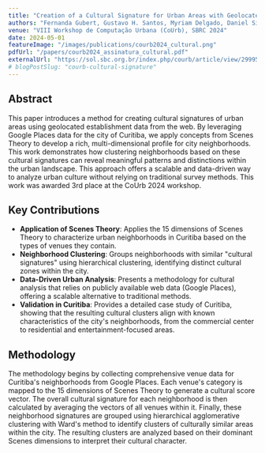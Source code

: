 ```yaml
---
title: "Creation of a Cultural Signature for Urban Areas with Geolocated Establishments on the Web"
authors: "Fernanda Gubert, Gustavo H. Santos, Myriam Delgado, Daniel Silver, Thiago Silva"
venue: "VIII Workshop de Computação Urbana (CoUrb), SBRC 2024"
date: 2024-05-01
featureImage: "/images/publications/courb2024_cultural.png"
pdfUrl: "/papers/courb2024_assinatura_cultural.pdf"
externalUrl: "https://sol.sbc.org.br/index.php/courb/article/view/29995"
# blogPostSlug: "courb-cultural-signature"
---
```


## Abstract

This paper introduces a method for creating cultural signatures of urban areas using geolocated establishment data from the web. By leveraging Google Places data for the city of Curitiba, we apply concepts from Scenes Theory to develop a rich, multi-dimensional profile for city neighborhoods. This work demonstrates how clustering neighborhoods based on these cultural signatures can reveal meaningful patterns and distinctions within the urban landscape. This approach offers a scalable and data-driven way to analyze urban culture without relying on traditional survey methods. This work was awarded 3rd place at the CoUrb 2024 workshop.

## Key Contributions

- **Application of Scenes Theory**: Applies the 15 dimensions of Scenes Theory to characterize urban neighborhoods in Curitiba based on the types of venues they contain.
- **Neighborhood Clustering**: Groups neighborhoods with similar "cultural signatures" using hierarchical clustering, identifying distinct cultural zones within the city.
- **Data-Driven Urban Analysis**: Presents a methodology for cultural analysis that relies on publicly available web data (Google Places), offering a scalable alternative to traditional methods.
- **Validation in Curitiba**: Provides a detailed case study of Curitiba, showing that the resulting cultural clusters align with known characteristics of the city's neighborhoods, from the commercial center to residential and entertainment-focused areas.

## Methodology

The methodology begins by collecting comprehensive venue data for Curitiba's neighborhoods from Google Places. Each venue's category is mapped to the 15 dimensions of Scenes Theory to generate a cultural score vector. The overall cultural signature for each neighborhood is then calculated by averaging the vectors of all venues within it. Finally, these neighborhood signatures are grouped using hierarchical agglomerative clustering with Ward's method to identify clusters of culturally similar areas within the city. The resulting clusters are analyzed based on their dominant Scenes dimensions to interpret their cultural character.
